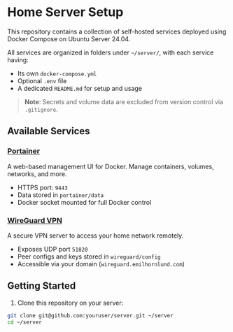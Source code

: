 # Home Server Setup

This repository contains a collection of self-hosted services deployed using Docker Compose on Ubuntu Server 24.04.

All services are organized in folders under `~/server/`, with each service having:
- Its own `docker-compose.yml`
- Optional `.env` file
- A dedicated `README.md` for setup and usage

> **Note**: Secrets and volume data are excluded from version control via `.gitignore`.

## Available Services

### [Portainer](./portainer)
A web-based management UI for Docker. Manage containers, volumes, networks, and more.

- HTTPS port: `9443`
- Data stored in `portainer/data`
- Docker socket mounted for full Docker control

### [WireGuard VPN](./wireguard)
A secure VPN server to access your home network remotely.

- Exposes UDP port `51820`
- Peer configs and keys stored in `wireguard/config`
- Accessible via your domain (`wireguard.emilhornlund.com`)

## Getting Started

1. Clone this repository on your server:

```bash
git clone git@github.com:youruser/server.git ~/server
cd ~/server
